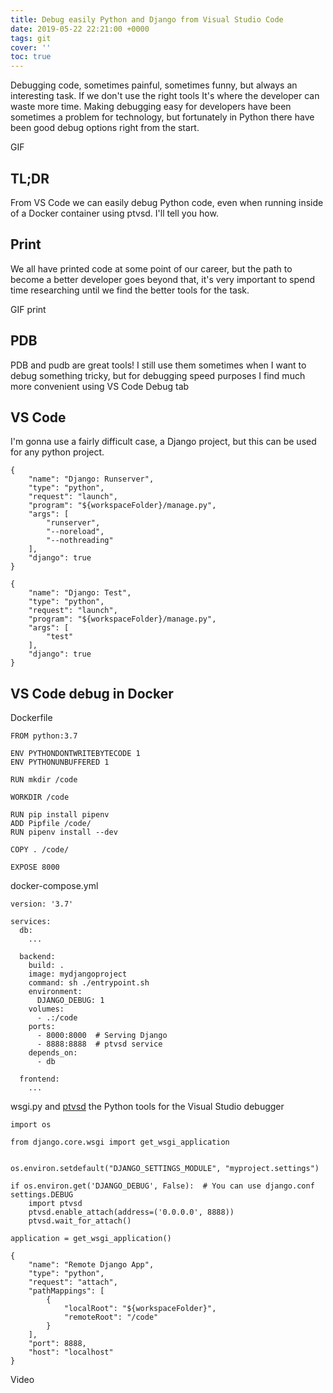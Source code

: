 ```yaml
---
title: Debug easily Python and Django from Visual Studio Code
date: 2019-05-22 22:21:00 +0000
tags: git
cover: ''
toc: true
---
```


Debugging code, sometimes painful, sometimes funny, but always an interesting task. If we don't use the right tools It's where the developer can waste more time.
Making debugging easy for developers have been sometimes a problem for technology, but fortunately in Python there have been good debug options right from the start.

GIF

## TL;DR

From VS Code we can easily debug Python code, even when running inside of a Docker container using ptvsd. I'll tell you how.

## Print

We all have printed code at some point of our career, but the path to become a better developer goes beyond that,
it's very important to spend time researching until we find the better tools for the task.

GIF print

## PDB

PDB and pudb are great tools! I still use them sometimes when I want to debug something tricky, but for debugging speed purposes
I find much more convenient using VS Code Debug tab

## VS Code

I'm gonna use a fairly difficult case, a Django project, but this can be used for any python project.

```
{
    "name": "Django: Runserver",
    "type": "python",
    "request": "launch",
    "program": "${workspaceFolder}/manage.py",
    "args": [
        "runserver",
        "--noreload",
        "--nothreading"
    ],
    "django": true
}
```

```
{
    "name": "Django: Test",
    "type": "python",
    "request": "launch",
    "program": "${workspaceFolder}/manage.py",
    "args": [
        "test"
    ],
    "django": true
}
```

## VS Code debug in Docker

Dockerfile

```
FROM python:3.7

ENV PYTHONDONTWRITEBYTECODE 1
ENV PYTHONUNBUFFERED 1

RUN mkdir /code

WORKDIR /code

RUN pip install pipenv
ADD Pipfile /code/
RUN pipenv install --dev

COPY . /code/

EXPOSE 8000
```

docker-compose.yml

```
version: '3.7'

services:
  db:
    ...

  backend:
    build: .
    image: mydjangoproject
    command: sh ./entrypoint.sh
    environment:
      DJANGO_DEBUG: 1
    volumes:
      - .:/code
    ports:
      - 8000:8000  # Serving Django
      - 8888:8888  # ptvsd service
    depends_on:
      - db

  frontend:
    ...
```

wsgi.py and [ptvsd](https://github.com/microsoft/ptvsd) the Python tools for the Visual Studio debugger

```
import os

from django.core.wsgi import get_wsgi_application


os.environ.setdefault("DJANGO_SETTINGS_MODULE", "myproject.settings")

if os.environ.get('DJANGO_DEBUG', False):  # You can use django.conf settings.DEBUG
    import ptvsd
    ptvsd.enable_attach(address=('0.0.0.0', 8888))
    ptvsd.wait_for_attach()

application = get_wsgi_application()
```

```
{
    "name": "Remote Django App",
    "type": "python",
    "request": "attach",
    "pathMappings": [
        {
            "localRoot": "${workspaceFolder}",
            "remoteRoot": "/code"
        }
    ],
    "port": 8888,
    "host": "localhost"
}
```

Video

